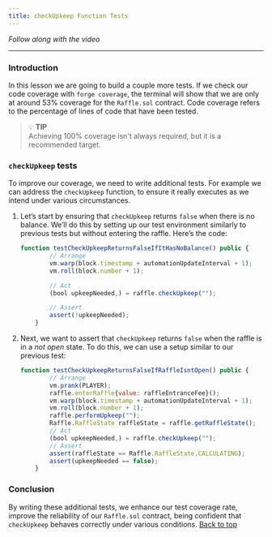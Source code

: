 ```yaml
---
title: checkUpkeep Function Tests
---
```


_Follow along with the video_

---

<a name="top"></a>

### Introduction

In this lesson we are going to build a couple more tests. If we check our code coverage with `forge coverage`, the terminal will show that we are only at around 53% coverage for the `Raffle.sol` contract. Code coverage refers to the percentage of lines of code that have been tested.

> 💡 **TIP** <br>
> Achieving 100% coverage isn't always required, but it is a recommended target.

### `checkUpkeep` tests

To improve our coverage, we need to write additional tests. For example we can address the `checkUpkeep` function, to ensure it really executes as we intend under various circumstances.

1. Let’s start by ensuring that `checkUpkeep` returns `false` when there is no balance. We’ll do this by setting up our test environment similarly to previous tests but without entering the raffle. Here’s the code:

   ```js
   function testCheckUpkeepReturnsFalseIfItHasNoBalance() public {
           // Arrange
           vm.warp(block.timestamp + automationUpdateInterval + 1);
           vm.roll(block.number + 1);

           // Act
           (bool upkeepNeeded,) = raffle.checkUpkeep("");

           // Assert
           assert(!upkeepNeeded);
       }
   ```

2. Next, we want to assert that `checkUpkeep` returns `false` when the raffle is in a _not open_ state. To do this, we can use a setup similar to our previous test:
   ```js
   function testCheckUpkeepReturnsFalseIfRaffleIsntOpen() public {
           // Arrange
           vm.prank(PLAYER);
           raffle.enterRaffle{value: raffleEntranceFee}();
           vm.warp(block.timestamp + automationUpdateInterval + 1);
           vm.roll(block.number + 1);
           raffle.performUpkeep("");
           Raffle.RaffleState raffleState = raffle.getRaffleState();
           // Act
           (bool upkeepNeeded,) = raffle.checkUpkeep("");
           // Assert
           assert(raffleState == Raffle.RaffleState.CALCULATING);
           assert(upkeepNeeded == false);
       }
   ```

### Conclusion

By writing these additional tests, we enhance our test coverage rate, improve the reliability of our `Raffle.sol` contract, being confident that `checkUpkeep` behaves correctly under various conditions.
[Back to top](#top)
